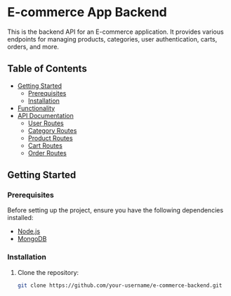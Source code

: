 # E-commerce App Backend

This is the backend API for an E-commerce application. It provides various endpoints for managing products, categories, user authentication, carts, orders, and more.

## Table of Contents

- [Getting Started](#getting-started)
  - [Prerequisites](#prerequisites)
  - [Installation](#installation)
- [Functionality](#functionality)
- [API Documentation](#api-documentation)
  - [User Routes](#user-routes)
  - [Category Routes](#category-routes)
  - [Product Routes](#product-routes)
  - [Cart Routes](#cart-routes)
  - [Order Routes](#order-routes)

## Getting Started

### Prerequisites

Before setting up the project, ensure you have the following dependencies installed:

- [Node.js](https://nodejs.org/)
- [MongoDB](https://www.mongodb.com/)

### Installation

1. Clone the repository:

   ```bash
   git clone https://github.com/your-username/e-commerce-backend.git
